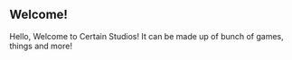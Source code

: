 ## Welcome!
Hello, Welcome to Certain Studios!
It can be made up of bunch of games, things and more!
